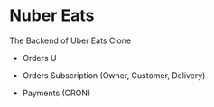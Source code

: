# Nuber Eats

The Backend of Uber Eats Clone

- Orders U
- Orders Subscription (Owner, Customer, Delivery)

- Payments (CRON)
